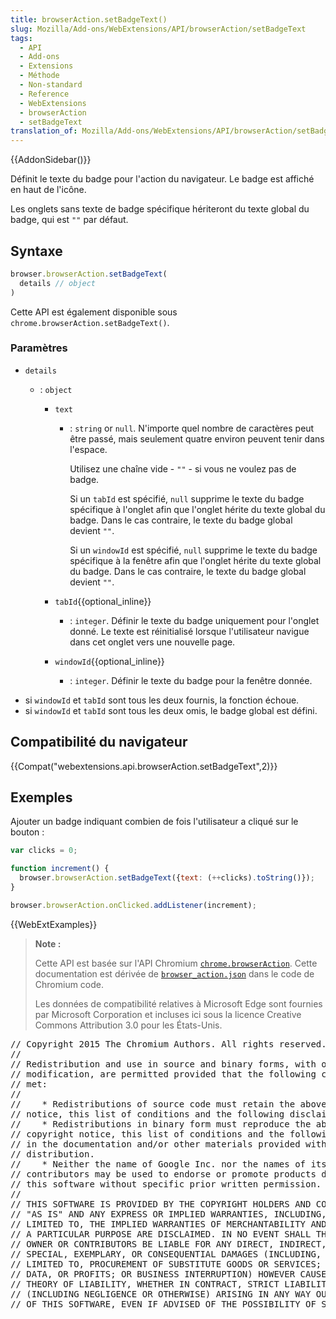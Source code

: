 ```yaml
---
title: browserAction.setBadgeText()
slug: Mozilla/Add-ons/WebExtensions/API/browserAction/setBadgeText
tags:
  - API
  - Add-ons
  - Extensions
  - Méthode
  - Non-standard
  - Reference
  - WebExtensions
  - browserAction
  - setBadgeText
translation_of: Mozilla/Add-ons/WebExtensions/API/browserAction/setBadgeText
---
```

{{AddonSidebar()}}

Définit le texte du badge pour l'action du navigateur. Le badge est affiché en haut de l'icône.

Les onglets sans texte de badge spécifique hériteront du texte global du badge, qui est `""` par défaut.

## Syntaxe

```js
browser.browserAction.setBadgeText(
  details // object
)
```

Cette API est également disponible sous `chrome.browserAction.setBadgeText()`.

### Paramètres

- `details`

  - : `object`

    - `text`

      - : `string` or `null`. N'importe quel nombre de caractères peut être passé, mais seulement quatre environ peuvent tenir dans l'espace.

        Utilisez une chaîne vide - `""` - si vous ne voulez pas de badge.

        Si un `tabId` est spécifié, `null` supprime le texte du badge spécifique à l'onglet afin que l'onglet hérite du texte global du badge. Dans le cas contraire, le texte du badge global devient `""`.

        Si un `windowId` est spécifié, `null` supprime le texte du badge spécifique à la fenêtre afin que l'onglet hérite du texte global du badge. Dans le cas contraire, le texte du badge global devient `""`.

    - `tabId`{{optional_inline}}
      - : `integer`. Définir le texte du badge uniquement pour l'onglet donné. Le texte est réinitialisé lorsque l'utilisateur navigue dans cet onglet vers une nouvelle page.
    - `windowId`{{optional_inline}}
      - : `integer`. Définir le texte du badge pour la fenêtre donnée.

<!---->

- si `windowId` et `tabId` sont tous les deux fournis, la fonction échoue.
- si `windowId` et `tabId` sont tous les deux omis, le badge global est défini.

## Compatibilité du navigateur

{{Compat("webextensions.api.browserAction.setBadgeText",2)}}

## Exemples

Ajouter un badge indiquant combien de fois l'utilisateur a cliqué sur le bouton :

```js
var clicks = 0;

function increment() {
  browser.browserAction.setBadgeText({text: (++clicks).toString()});
}

browser.browserAction.onClicked.addListener(increment);
```

{{WebExtExamples}}

> **Note :**
>
> Cette API est basée sur l'API Chromium [`chrome.browserAction`](https://developer.chrome.com/extensions/browserAction). Cette documentation est dérivée de [`browser_action.json`](https://chromium.googlesource.com/chromium/src/+/master/chrome/common/extensions/api/browser_action.json) dans le code de Chromium code.
>
> Les données de compatibilité relatives à Microsoft Edge sont fournies par Microsoft Corporation et incluses ici sous la licence Creative Commons Attribution 3.0 pour les États-Unis.

<div class="hidden"><pre>// Copyright 2015 The Chromium Authors. All rights reserved.
//
// Redistribution and use in source and binary forms, with or without
// modification, are permitted provided that the following conditions are
// met:
//
//    * Redistributions of source code must retain the above copyright
// notice, this list of conditions and the following disclaimer.
//    * Redistributions in binary form must reproduce the above
// copyright notice, this list of conditions and the following disclaimer
// in the documentation and/or other materials provided with the
// distribution.
//    * Neither the name of Google Inc. nor the names of its
// contributors may be used to endorse or promote products derived from
// this software without specific prior written permission.
//
// THIS SOFTWARE IS PROVIDED BY THE COPYRIGHT HOLDERS AND CONTRIBUTORS
// "AS IS" AND ANY EXPRESS OR IMPLIED WARRANTIES, INCLUDING, BUT NOT
// LIMITED TO, THE IMPLIED WARRANTIES OF MERCHANTABILITY AND FITNESS FOR
// A PARTICULAR PURPOSE ARE DISCLAIMED. IN NO EVENT SHALL THE COPYRIGHT
// OWNER OR CONTRIBUTORS BE LIABLE FOR ANY DIRECT, INDIRECT, INCIDENTAL,
// SPECIAL, EXEMPLARY, OR CONSEQUENTIAL DAMAGES (INCLUDING, BUT NOT
// LIMITED TO, PROCUREMENT OF SUBSTITUTE GOODS OR SERVICES; LOSS OF USE,
// DATA, OR PROFITS; OR BUSINESS INTERRUPTION) HOWEVER CAUSED AND ON ANY
// THEORY OF LIABILITY, WHETHER IN CONTRACT, STRICT LIABILITY, OR TORT
// (INCLUDING NEGLIGENCE OR OTHERWISE) ARISING IN ANY WAY OUT OF THE USE
// OF THIS SOFTWARE, EVEN IF ADVISED OF THE POSSIBILITY OF SUCH DAMAGE.
</pre></div>
